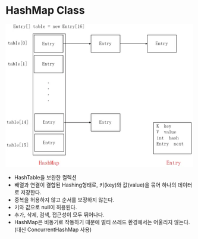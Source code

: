 # HashMap Class

![Untitled](./images/HashMap%20Class/Untitled.png)

- HashTable을 보완한 컬렉션
- 배열과 연결이 결합된 Hashing형태로, 키(key)와 값(value)을 묶어 하나의 데이터로 저장한다.
- 중복을 허용하지 않고 순서를 보장하지 않는다.
- 키와 값으로 null이 허용된다.
- 추가, 삭제, 검색, 접근성이 모두 뛰어나다.
- HashMap은 비동기로 작동하기 때문에 멀티 쓰레드 환경에서는 어울리지 않는다. (대신 ConcurrentHashMap 사용)